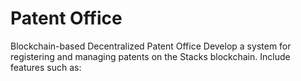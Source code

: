 # Patent Office
Blockchain-based Decentralized Patent Office Develop a system for registering and managing patents on the Stacks blockchain. Include features such as:
